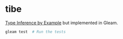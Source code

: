 # tibe

[Type Inference by Example](https://ahnfelt.medium.com/type-inference-by-example-793d83f98382) but implemented in Gleam.

```sh
gleam test  # Run the tests
```

